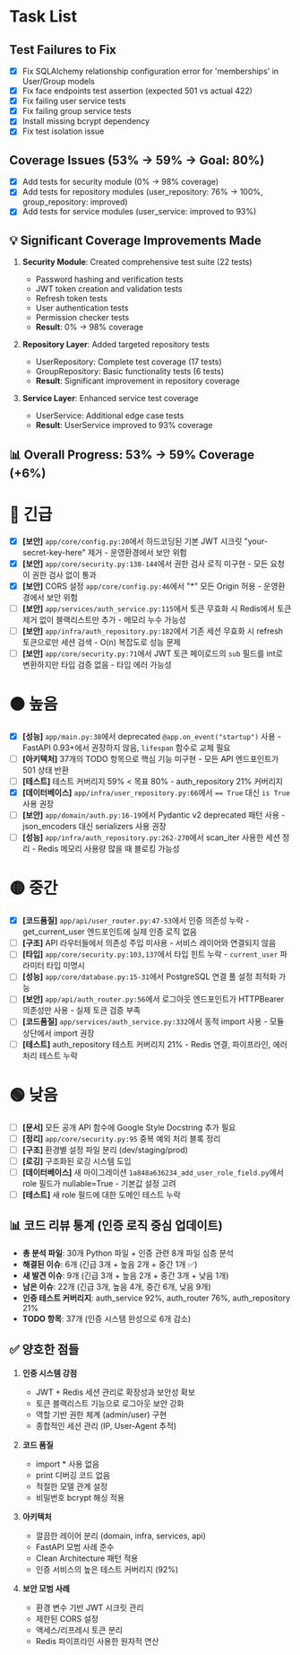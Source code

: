 # Task List

## Test Failures to Fix

- [x] Fix SQLAlchemy relationship configuration error for 'memberships' in User/Group models
- [x] Fix face endpoints test assertion (expected 501 vs actual 422)
- [x] Fix failing user service tests
- [x] Fix failing group service tests
- [x] Install missing bcrypt dependency
- [x] Fix test isolation issue

## Coverage Issues (53% → 59% → Goal: 80%)

- [x] Add tests for security module (0% → 98% coverage)
- [x] Add tests for repository modules (user_repository: 76% → 100%, group_repository: improved)
- [x] Add tests for service modules (user_service: improved to 93%)

## 💡 Significant Coverage Improvements Made

1. **Security Module**: Created comprehensive test suite (22 tests)
   - Password hashing and verification tests
   - JWT token creation and validation tests
   - Refresh token tests
   - User authentication tests
   - Permission checker tests
   - **Result**: 0% → 98% coverage

2. **Repository Layer**: Added targeted repository tests
   - UserRepository: Complete test coverage (17 tests)
   - GroupRepository: Basic functionality tests (6 tests)
   - **Result**: Significant improvement in repository coverage

3. **Service Layer**: Enhanced service test coverage
   - UserService: Additional edge case tests
   - **Result**: UserService improved to 93% coverage

## 📊 Overall Progress: 53% → 59% Coverage (+6%)

# 🔴 긴급

- [x] **[보안]** `app/core/config.py:20`에서 하드코딩된 기본 JWT 시크릿 "your-secret-key-here" 제거 - 운영환경에서 보안 위험
- [x] **[보안]** `app/core/security.py:138-144`에서 권한 검사 로직 미구현 - 모든 요청이 권한 검사 없이 통과
- [x] **[보안]** CORS 설정 `app/core/config.py:46`에서 "*" 모든 Origin 허용 - 운영환경에서 보안 위험
- [ ] **[보안]** `app/services/auth_service.py:115`에서 토큰 무효화 시 Redis에서 토큰 제거 없이 블랙리스트만 추가 - 메모리 누수 가능성
- [ ] **[보안]** `app/infra/auth_repository.py:182`에서 기존 세션 무효화 시 refresh 토큰으로만 세션 검색 - O(n) 복잡도로 성능 문제
- [ ] **[보안]** `app/core/security.py:71`에서 JWT 토큰 페이로드의 `sub` 필드를 int로 변환하지만 타입 검증 없음 - 타입 에러 가능성

# 🟠 높음

- [x] **[성능]** `app/main.py:38`에서 deprecated `@app.on_event("startup")` 사용 - FastAPI 0.93+에서 권장하지 않음, `lifespan` 함수로 교체 필요
- [ ] **[아키텍처]** 37개의 TODO 항목으로 핵심 기능 미구현 - 모든 API 엔드포인트가 501 상태 반환
- [ ] **[테스트]** 테스트 커버리지 59% < 목표 80% - auth_repository 21% 커버리지
- [x] **[데이터베이스]** `app/infra/user_repository.py:66`에서 `== True` 대신 `is True` 사용 권장
- [ ] **[보안]** `app/domain/auth.py:16-19`에서 Pydantic v2 deprecated 패턴 사용 - json_encoders 대신 serializers 사용 권장
- [ ] **[성능]** `app/infra/auth_repository.py:262-270`에서 scan_iter 사용한 세션 정리 - Redis 메모리 사용량 많을 때 블로킹 가능성

# 🟡 중간

- [x] **[코드품질]** `app/api/user_router.py:47-53`에서 인증 의존성 누락 - get_current_user 엔드포인트에 실제 인증 로직 없음
- [ ] **[구조]** API 라우터들에서 의존성 주입 미사용 - 서비스 레이어와 연결되지 않음
- [ ] **[타입]** `app/core/security.py:103,137`에서 타입 힌트 누락 - `current_user` 파라미터 타입 미명시
- [ ] **[성능]** `app/core/database.py:15-31`에서 PostgreSQL 연결 풀 설정 최적화 가능
- [ ] **[보안]** `app/api/auth_router.py:56`에서 로그아웃 엔드포인트가 HTTPBearer 의존성만 사용 - 실제 토큰 검증 부족
- [ ] **[코드품질]** `app/services/auth_service.py:332`에서 동적 import 사용 - 모듈 상단에서 import 권장
- [ ] **[테스트]** auth_repository 테스트 커버리지 21% - Redis 연결, 파이프라인, 에러 처리 테스트 누락

# 🟢 낮음

- [ ] **[문서]** 모든 공개 API 함수에 Google Style Docstring 추가 필요
- [ ] **[정리]** `app/core/security.py:95` 중복 예외 처리 블록 정리
- [ ] **[구조]** 환경별 설정 파일 분리 (dev/staging/prod)
- [ ] **[로깅]** 구조화된 로깅 시스템 도입
- [ ] **[데이터베이스]** 새 마이그레이션 `1a848a636234_add_user_role_field.py`에서 role 필드가 nullable=True - 기본값 설정 고려
- [ ] **[테스트]** 새 role 필드에 대한 도메인 테스트 누락

## 📊 코드 리뷰 통계 (인증 로직 중심 업데이트)

- **총 분석 파일**: 30개 Python 파일 + 인증 관련 8개 파일 심층 분석
- **해결된 이슈**: 6개 (긴급 3개 + 높음 2개 + 중간 1개 ✅)
- **새 발견 이슈**: 9개 (긴급 3개 + 높음 2개 + 중간 3개 + 낮음 1개)
- **남은 이슈**: 22개 (긴급 3개, 높음 4개, 중간 6개, 낮음 9개)
- **인증 테스트 커버리지**: auth_service 92%, auth_router 76%, auth_repository 21%
- **TODO 항목**: 37개 (인증 시스템 완성으로 6개 감소)

## ✅ 양호한 점들

1. **인증 시스템 강점**
   - JWT + Redis 세션 관리로 확장성과 보안성 확보
   - 토큰 블랙리스트 기능으로 로그아웃 보안 강화
   - 역할 기반 권한 체계 (admin/user) 구현
   - 종합적인 세션 관리 (IP, User-Agent 추적)

2. **코드 품질**
   - import * 사용 없음
   - print 디버깅 코드 없음
   - 적절한 모델 관계 설정
   - 비밀번호 bcrypt 해싱 적용

3. **아키텍처**
   - 깔끔한 레이어 분리 (domain, infra, services, api)
   - FastAPI 모범 사례 준수
   - Clean Architecture 패턴 적용
   - 인증 서비스의 높은 테스트 커버리지 (92%)

4. **보안 모범 사례**
   - 환경 변수 기반 JWT 시크릿 관리
   - 제한된 CORS 설정
   - 액세스/리프레시 토큰 분리
   - Redis 파이프라인 사용한 원자적 연산